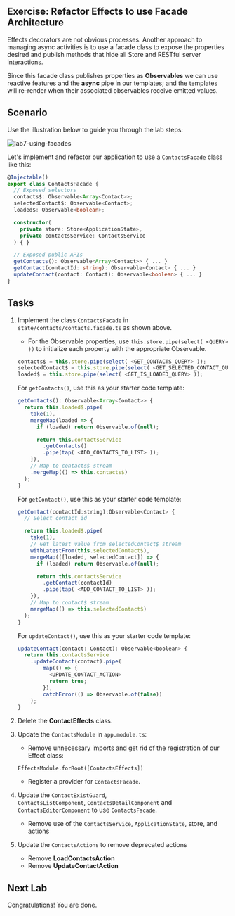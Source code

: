 ## Exercise: Refactor Effects to use Facade Architecture

Effects decorators are not obvious processes. Another approach to managing async activities is to use a facade class to expose the properties desired and publish methods that hide all Store and RESTful server interactions.

Since this facade class publishes properties as **Observables** we can use reactive features and the **async** pipe in our templates; and the templates will re-render when their associated observables receive emitted values.

## Scenario

Use the illustration below to guide you through the lab steps:

![lab7-using-facades](https://cloud.githubusercontent.com/assets/210413/25640329/c83ddfb2-2f54-11e7-8623-b99afd669810.jpg)

Let's implement and refactor our application to use a `ContactsFacade` class like this:

```ts
@Injectable()
export class ContactsFacade {
  // Exposed selectors
  contacts$: Observable<Array<Contact>>;
  selectedContact$: Observable<Contact>;
  loaded$: Observable<boolean>;

  constructor(
    private store: Store<ApplicationState>,
    private contactsService: ContactsService
  ) { }

  // Exposed public APIs
  getContacts(): Observable<Array<Contact>> { ... }
  getContact(contactId: string): Observable<Contact> { ... }
  updateContact(contact: Contact): Observable<boolean> { ... }
}
```

## Tasks

1. Implement the class `ContactsFacade` in `state/contacts/contacts.facade.ts` as shown above.

    * For the Observable properties, use `this.store.pipe(select( <QUERY> ))` to initialize each property with the appropriate Observable.

    ```js
    contacts$ = this.store.pipe(select( <GET_CONTACTS_QUERY> ));
    selectedContact$ = this.store.pipe(select( <GET_SELECTED_CONTACT_QUERY> ));
    loaded$ = this.store.pipe(select( <GET_IS_LOADED_QUERY> ));
    ```

    For `getContacts()`, use this as your starter code template:

    ```js
    getContacts(): Observable<Array<Contact>> {
      return this.loaded$.pipe(
        take(1),
        mergeMap(loaded => {
          if (loaded) return Observable.of(null);

          return this.contactsService
            .getContacts()
            .pipe(tap( <ADD_CONTACTS_TO_LIST> ));
        }),
        // Map to contacts$ stream
        .mergeMap(() => this.contacts$)
      );
    }
    ```

    For `getContact()`, use this as your starter code template:

    ```js
    getContact(contactId:string):Observable<Contact> {
      // Select contact id

      return this.loaded$.pipe(
        take(1),
        // Get latest value from selectedContact$ stream
        withLatestFrom(this.selectedContact$),
        mergeMap(([loaded, selectedContact]) => {
          if (loaded) return Observable.of(null);

          return this.contactsService
            .getContact(contactId)
            .pipe(tap( <ADD_CONTACT_TO_LIST> ));
        }),
        // Map to contact$ stream
        mergeMap(() => this.selectedContact$)
      );
    }
    ```

    For `updateContact()`, use this as your starter code template:

    ```js
    updateContact(contact: Contact): Observable<boolean> {
      return this.contactsService
        .updateContact(contact).pipe(
            map(() => {
              <UPDATE_CONTACT_ACTION>
              return true;
            }),
            catchError(() => Observable.of(false))
        );
    }
    ```

2. Delete the **ContactEffects** class.

3. Update the `ContactsModule` in `app.module.ts`:

   * Remove unnecessary imports and get rid of the registration of our Effect class:

   `EffectsModule.forRoot([ContactsEffects])`

   * Register a provider for `ContactsFacade`.

4. Update the `ContactExistGuard`, `ContactsListComponent`, `ContactsDetailComponent` and `ContactsEditorComponent` to use `ContactsFacade`.

   * Remove use of the `ContactsService`, `ApplicationState`, store, and actions

5. Update the `ContactsActions` to remove deprecated actions

   * Remove **LoadContactsAction**
   * Remove **UpdateContactAction**

## Next Lab

Congratulations! You are done.
